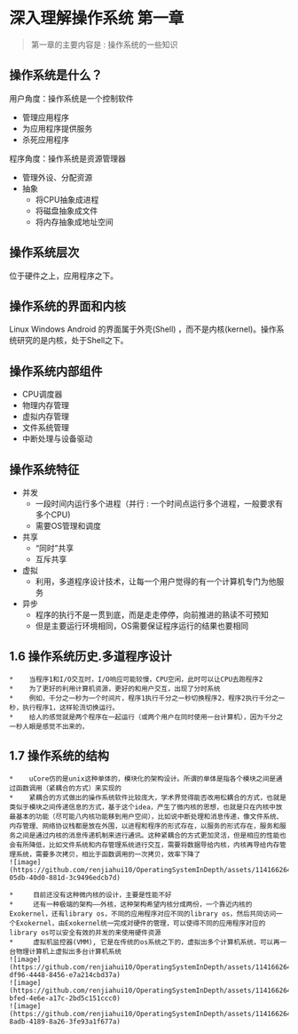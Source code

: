 # 深入理解操作系统 第一章

>   第一章的主要内容是 : 操作系统的一些知识

## 操作系统是什么？

用户角度：操作系统是一个控制软件

*   管理应用程序
*   为应用程序提供服务
*   杀死应用程序

程序角度：操作系统是资源管理器

*   管理外设、分配资源
*   抽象
    *   将CPU抽象成进程
    *   将磁盘抽象成文件
    *   将内存抽象成地址空间

## 操作系统层次

位于硬件之上，应用程序之下。

## 操作系统的界面和内核

Linux Windows Android 的界面属于外壳(Shell) ，而不是内核(kernel)。操作系统研究的是内核，处于Shell之下。

## 操作系统内部组件

*   CPU调度器
*   物理内存管理
*   虚拟内存管理
*   文件系统管理
*   中断处理与设备驱动

## 操作系统特征

*   并发
    *   一段时间内运行多个进程（并行 : 一个时间点运行多个进程，一般要求有多个CPU)
    *   需要OS管理和调度
*   共享
    *   “同时”共享
    *   互斥共享
*   虚拟
    *   利用，多道程序设计技术，让每一个用户觉得的有一个计算机专门为他服务
*   异步
    *   程序的执行不是一贯到底，而是走走停停，向前推进的熟读不可预知
    *   但是主要运行环境相同，OS需要保证程序运行的结果也要相同
 ##  1.6 操作系统历史.多道程序设计
    *    当程序1和I/O交互时，I/O响应可能较慢，CPU空闲，此时可以让CPU去跑程序2
    *    为了更好的利用计算机资源，更好的和用户交互，出现了分时系统
    *    例如，千分之一秒为一个时间片，程序1执行千分之一秒切换程序2，程序2执行千分之一秒，执行程序1，这样轮流切换运行。
    *    给人的感觉就是两个程序在一起运行（或两个用户在同时使用一台计算机），因为千分之一秒人眼是感觉不出来的，
##   1.7 操作系统的结构
    *    uCore仿的是unix这种单体的，模块化的架构设计。所谓的单体是指各个模块之间是通过函数调用（紧耦合的方式）来实现的
    *    紧耦合的方式做出的操作系统软件比较庞大，学术界觉得能否改用松耦合的方式，也就是类似于模块之间传递信息的方式，基于这个idea，产生了微内核的思想，也就是只在内核中放最基本的功能（尽可能八内核功能移到用户空间），比如说中断处理和消息传递，像文件系统、内存管理、网络协议栈都是放在外围，以进程和程序的形式存在，以服务的形式存在，服务和服务之间是通过内核的消息传递机制来进行通讯。这种紧耦合的方式更加灵活，但是相应的性能也会有所降低，比如文件系统和内存管理系统进行交互，需要将数据导给内核，内核再导给内存管理系统，需要多次拷贝，相比于函数调用的一次拷贝，效率下降了
    ![image](https://github.com/renjiahui10/OperatingSystemInDepth/assets/114166264/8e8b104a-05db-40d0-881d-3c9496edcb7d)

    *     目前还没有这种微内核的设计，主要是性能不好
    *     还有一种极端的架构——外核，这种架构希望内核分成两份，一个靠近内核的Exokernel，还有library os，不同的应用程序对应不同的library os，然后共同访问一个Exokernel，由Exokernel统一完成对硬件的管理，可以使得不同的应用程序对应的library os可以安全有效的并发的来使用硬件资源
    *     虚拟机监控器(VMM), 它是在传统的os系统之下的，虚拟出多个计算机系统，可以再一台物理计算机上虚拟出多台计算机系统
    ![image](https://github.com/renjiahui10/OperatingSystemInDepth/assets/114166264/5dc76e21-df96-4448-8456-e7a214cbd37a)
    ![image](https://github.com/renjiahui10/OperatingSystemInDepth/assets/114166264/4cf1cac7-bfed-4e6e-a17c-2bd5c151ccc0)
    ![image](https://github.com/renjiahui10/OperatingSystemInDepth/assets/114166264/142fab43-8adb-4189-8a26-3fe93a1f677a)



